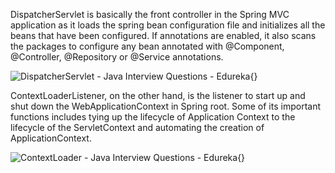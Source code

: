 DispatcherServlet is basically the front controller in the Spring MVC
application as it loads the spring bean configuration file and
initializes all the beans that have been configured. If annotations are
enabled, it also scans the packages to configure any bean annotated with
\@Component, \@Controller, \@Repository or \@Service annotations.

![DispatcherServlet - Java Interview Questions -
Edureka](image114.png){}

ContextLoaderListener, on the other hand, is the listener to start up
and shut down the WebApplicationContext in Spring root. Some of its
important functions includes tying up the lifecycle of Application
Context to the lifecycle of the ServletContext and automating the
creation of ApplicationContext.

![ContextLoader - Java Interview Questions -
Edureka](image115.png){}